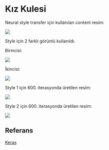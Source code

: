 # Kız Kulesi

Neural style transfer için kullanılan content resim:

![](https://github.com/erdemaysenur/neural-style-transfer/blob/main/kiz_kulesi/figure1.png)

Style için 2 farklı görüntü kullanıldı.

Birincisi:

![](https://github.com/erdemaysenur/neural-style-transfer/blob/main/kiz_kulesi/figure2.png)

İkincisi:

![](https://github.com/erdemaysenur/neural-style-transfer/blob/main/kiz_kulesi/figure3.png?raw=true)

Style 1 için 600. iterasyonda üretilen resim:

![](https://github.com/erdemaysenur/neural-style-transfer/blob/main/kiz_kulesi/generated_at_iteration_600_sn.png)

Style 2 için 600. iterasyonda üretilen resim:

![](https://github.com/erdemaysenur/neural-style-transfer/blob/main/kiz_kulesi/generated_at_iteration_600.png)

## Referans
[Keras](https://keras.io/examples/generative/neural_style_transfer/)
